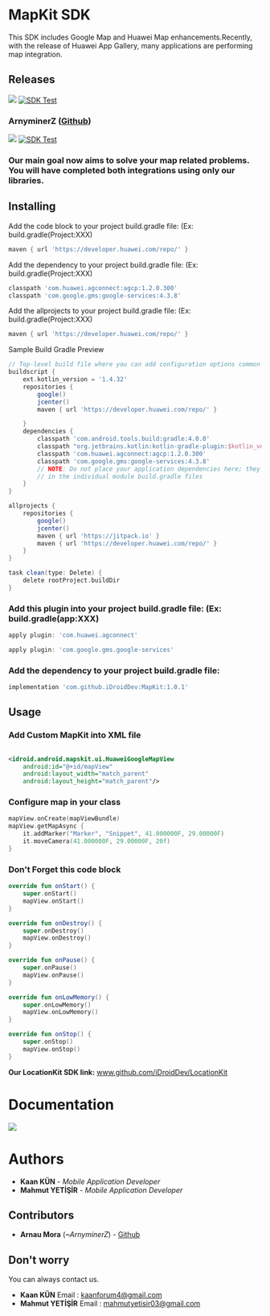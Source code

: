 # MapKit SDK

This SDK includes Google Map and Huawei Map enhancements.Recently, with the release of Huawei App Gallery, many
applications are performing map integration.

## Releases

[![](https://jitpack.io/v/iDroidDev/MapKit.svg)](https://jitpack.io/#iDroidDev/MapKit)
[![SDK Test](https://github.com/iDroidDev/MapKit/actions/workflows/sdk-test.yml/badge.svg)](https://github.com/iDroidDev/MapKit/actions/workflows/sdk-test.yml)

### ArnyminerZ ([Github](https://github.com/ArnyminerZ/MapKit))

[![](https://jitpack.io/v/ArnyminerZ/MapKit.svg)](https://jitpack.io/#ArnyminerZ/MapKit)
[![SDK Test](https://github.com/ArnyminerZ/MapKit/actions/workflows/sdk-test.yml/badge.svg)](https://github.com/ArnyminerZ/MapKit/actions/workflows/sdk-test.yml)

### Our main goal now aims to solve your map related problems. You will have completed both integrations using only our libraries.

## Installing

Add the code block to your project build.gradle file: (Ex: build.gradle(Project:XXX)

```groovy
maven { url 'https://developer.huawei.com/repo/' }
```

Add the dependency to your project build.gradle file: (Ex: build.gradle(Project:XXX)

```groovy
classpath 'com.huawei.agconnect:agcp:1.2.0.300'
classpath 'com.google.gms:google-services:4.3.8'
```

Add the allprojects to your project build.gradle file: (Ex: build.gradle(Project:XXX)

```groovy
maven { url 'https://developer.huawei.com/repo/' }
```

Sample Build Gradle Preview

```groovy
// Top-level build file where you can add configuration options common to all sub-projects/modules.
buildscript {
    ext.kotlin_version = '1.4.32'
    repositories {
        google()
        jcenter()
        maven { url 'https://developer.huawei.com/repo/' }

    }
    dependencies {
        classpath 'com.android.tools.build:gradle:4.0.0'
        classpath "org.jetbrains.kotlin:kotlin-gradle-plugin:$kotlin_version"
        classpath 'com.huawei.agconnect:agcp:1.2.0.300'
        classpath 'com.google.gms:google-services:4.3.8'
        // NOTE: Do not place your application dependencies here; they belong
        // in the individual module build.gradle files
    }
}

allprojects {
    repositories {
        google()
        jcenter()
        maven { url 'https://jitpack.io' }
        maven { url 'https://developer.huawei.com/repo/' }
    }
}

task clean(type: Delete) {
    delete rootProject.buildDir
}
```

### Add this plugin into your project build.gradle file: (Ex: build.gradle(app:XXX) 

```groovy
apply plugin: 'com.huawei.agconnect'

apply plugin: 'com.google.gms.google-services'
```

### Add the dependency to your project build.gradle file:

```groovy
implementation 'com.github.iDroidDev:MapKit:1.0.1'
```

## Usage
### Add Custom MapKit into XML file

```xml

<idroid.android.mapskit.ui.HuaweiGoogleMapView
    android:id="@+id/mapView"
    android:layout_width="match_parent"
    android:layout_height="match_parent"/>
```

### Configure map in your class

```kotlin
mapView.onCreate(mapViewBundle)
mapView.getMapAsync {
    it.addMarker("Marker", "Snippet", 41.000000F, 29.00000F)
    it.moveCamera(41.000000F, 29.00000F, 20f)
}
```

### Don't Forget this code block

```kotlin
override fun onStart() {
    super.onStart()
    mapView.onStart()
}

override fun onDestroy() {
    super.onDestroy()
    mapView.onDestroy()
}

override fun onPause() {
    super.onPause()
    mapView.onPause()
}

override fun onLowMemory() {
    super.onLowMemory()
    mapView.onLowMemory()
}

override fun onStop() {
    super.onStop()
    mapView.onStop()
}
```

**Our LocationKit SDK link:** www.github.com/iDroidDev/LocationKit

# Documentation

[![](https://img.shields.io/static/v1?label=dokka&message=mapskit&color=orange&style=for-the-badge&logo=kotlin)](https://arnyminerz.github.io/MapKit/html/)

# Authors

* **Kaan KÜN** - *Mobile Application Developer*
* **Mahmut YETİŞİR** - *Mobile Application Developer*

## Contributors

* **Arnau Mora** (*~ArnyminerZ*) - [Github](https://github.com/ArnyminerZ)

## Don't worry

You can always contact us.

* **Kaan KÜN** Email : kaanforum4@gmail.com
* **Mahmut YETİŞİR** Email : mahmutyetisir03@gmail.com
